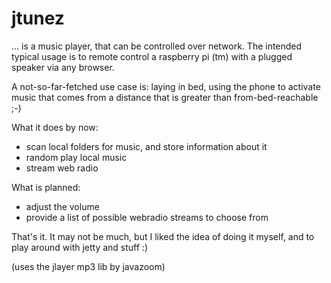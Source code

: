 # jtunez

... is a music player, that can be controlled over network.
The intended typical usage is to remote control a raspberry pi (tm) with a plugged speaker via any browser.

A not-so-far-fetched use case is: laying in bed, using the phone to activate music that comes from a distance that is greater than from-bed-reachable ;-)


What it does by now:
- scan local folders for music, and store information about it
- random play local music
- stream web radio

What is planned:
- adjust the volume
- provide a list of possible webradio streams to choose from


That's it. It may not be much, but I liked the idea of doing it myself, and to play around with jetty and stuff :)


(uses the jlayer mp3 lib by javazoom)


